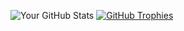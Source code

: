 ![Your GitHub Stats](https://github-profile-summary-cards.vercel.app/api/cards/profile-details?username=saginawj&theme=dark)
[![GitHub Trophies](https://github-profile-trophy.vercel.app/?username=saginawj&row=2&column=3&theme=chalk)](https://github.com/saginawj)




 
